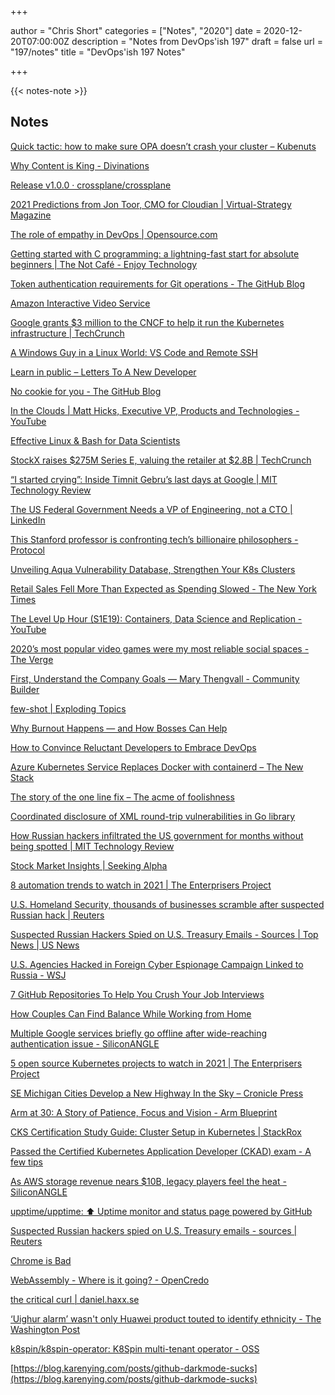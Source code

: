 +++

author = "Chris Short"
categories = ["Notes", "2020"]
date = 2020-12-20T07:00:00Z
description = "Notes from DevOps'ish 197"
draft = false
url = "197/notes"
title = "DevOps'ish 197 Notes"

+++

{{< notes-note >}}

## Notes

[Quick tactic: how to make sure OPA doesn’t crash your cluster – Kubenuts](https://www.kubenuts.com/make-sure-opa-dont-crash-k8s-cluster/)

[Why Content is King - Divinations](https://divinations.substack.com/p/why-content-is-king)

[Release v1.0.0 · crossplane/crossplane](https://github.com/crossplane/crossplane/releases/tag/v1.0.0)

[2021 Predictions from Jon Toor, CMO for Cloudian | Virtual-Strategy Magazine](https://virtual-strategy.com/2020/12/17/2021-predictions-from-jon-toor-cmo-for-cloudian/)

[The role of empathy in DevOps | Opensource.com](https://opensource.com/article/20/12/empathy-devops)

[Getting started with C programming: a lightning-fast start for absolute beginners | The Not Café - Enjoy Technology](https://not.cafe/2020/10/12/getting-started-with-c-programming.html)

[Token authentication requirements for Git operations - The GitHub Blog](https://github.blog/2020-12-15-token-authentication-requirements-for-git-operations/)

[Amazon Interactive Video Service](https://aws.amazon.com/ivs/)

[Google grants $3 million to the CNCF to help it run the Kubernetes infrastructure | TechCrunch](https://techcrunch.com/2020/12/17/google-grants-3-million-to-the-cncf-to-help-it-run-the-kubernetes-infrastructure/)

[A Windows Guy in a Linux World: VS Code and Remote SSH](https://adamtheautomator.com/vs-code-remote-ssh/)

[Learn in public – Letters To A New Developer](https://letterstoanewdeveloper.com/2020/12/14/learn-in-public/)

[No cookie for you - The GitHub Blog](https://github.blog/2020-12-17-no-cookie-for-you/)

[In the Clouds | Matt Hicks, Executive VP, Products and Technologies - YouTube](https://www.youtube.com/watch?v=lWvRkgqpfak)

[Effective Linux & Bash for Data Scientists](https://dagshub.com/blog/effective-linux-bash-data-scientists/)

[StockX raises $275M Series E, valuing the retailer at $2.8B | TechCrunch](https://techcrunch.com/2020/12/16/stockx-raises-275m-series-e-valuing-the-retailer-at-2-8b/)

[“I started crying”: Inside Timnit Gebru’s last days at Google | MIT Technology Review](https://www.technologyreview.com/2020/12/16/1014634/google-ai-ethics-lead-timnit-gebru-tells-story/)

[The US Federal Government Needs a VP of Engineering, not a CTO | LinkedIn](https://www.linkedin.com/pulse/us-federal-government-needs-vp-engineering-cto-danah-boyd/)

[This Stanford professor is confronting tech’s billionaire philosophers - Protocol](https://www.protocol.com/people/adrian-daub-stanford-interview)

[Unveiling Aqua Vulnerability Database, Strengthen Your K8s Clusters](https://blog.aquasec.com/unveiling-aqua-vulnerability-database)

[Retail Sales Fell More Than Expected as Spending Slowed - The New York Times](https://www.nytimes.com/2020/12/16/business/us-retail-sales-november.html)

[The Level Up Hour (S1E19): Containers, Data Science and Replication - YouTube](https://www.youtube.com/watch?v=OX82D8O8jxI)

[2020’s most popular video games were my most reliable social spaces - The Verge](https://www.theverge.com/22163356/2020-pandemic-video-games-social-animal-crossing-fall-guys-twitch)

[First, Understand the Company Goals — Mary Thengvall - Community Builder](https://www.marythengvall.com/blog/2020/12/14/first-understand-the-company-goals)

[few-shot | Exploding Topics](https://explodingtopics.com/topic/few-shot)

[Why Burnout Happens — and How Bosses Can Help](https://hbr.org/podcast/2020/12/why-burnout-happens-and-how-bosses-can-help)

[How to Convince Reluctant Developers to Embrace DevOps](https://itrevolution.com/convince-reluctant-developers/)

[Azure Kubernetes Service Replaces Docker with containerd – The New Stack](https://thenewstack.io/azure-kubernetes-service-replaces-docker-with-containerd/)

[The story of the one line fix – The acme of foolishness](https://dave.cheney.net/2020/12/15/the-story-of-the-one-line-fix)

[Coordinated disclosure of XML round-trip vulnerabilities in Go library](https://mattermost.com/blog/coordinated-disclosure-go-xml-vulnerabilities/)

[How Russian hackers infiltrated the US government for months without being spotted | MIT Technology Review](https://www.technologyreview.com/2020/12/15/1014462/how-russian-hackers-infiltrated-the-us-government-for-months-without-being-spotted/)

[Stock Market Insights | Seeking Alpha](https://seekingalpha.com/article/4394532-splunk-down-not-out)

[8 automation trends to watch in 2021 | The Enterprisers Project](https://enterprisersproject.com/article/2020/12/8-automation-trends-watch-2021)

[U.S. Homeland Security, thousands of businesses scramble after suspected Russian hack | Reuters](https://www.reuters.com/article/us-global-cyber-idUSKBN28O26X)

[Suspected Russian Hackers Spied on U.S. Treasury Emails - Sources | Top News | US News](https://www.usnews.com/news/top-news/articles/2020-12-13/exclusive-us-treasury-breached-by-hackers-backed-by-foreign-government-sources)

[U.S. Agencies Hacked in Foreign Cyber Espionage Campaign Linked to Russia - WSJ](https://www.wsj.com/articles/agencies-hacked-in-foreign-cyber-espionage-campaign-11607897866)

[7 GitHub Repositories To Help You Crush Your Job Interviews](https://daily.dev/posts/7-github-repositories-to-help-you-crush-your-job-interviews)

[How Couples Can Find Balance While Working from Home](https://hbr.org/2020/12/how-couples-can-find-balance-while-working-from-home)

[Multiple Google services briefly go offline after wide-reaching authentication issue - SiliconANGLE](https://siliconangle.com/2020/12/14/multiple-google-services-briefly-go-offline-wide-reaching-authentication-issue/)

[5 open source Kubernetes projects to watch in 2021 | The Enterprisers Project](https://enterprisersproject.com/article/2020/12/kubernetes-5-open-source-projects-to-watch-2021)

[SE Michigan Cities Develop a New Highway In the Sky – Cronicle Press](https://cronicle.press/2020/12/11/se-michigan-cities-develop-a-new-highway-in-the-sky/)

[Arm at 30: A Story of Patience, Focus and Vision - Arm Blueprint](https://www.arm.com/blogs/blueprint/arm-30-years)

[CKS Certification Study Guide: Cluster Setup in Kubernetes | StackRox](https://www.stackrox.com/post/2020/12/cks-certification-study-guide-cluster-setup-in-kubernetes/)

[Passed the Certified Kubernetes Application Developer (CKAD) exam - A few tips](https://blog.guybarrette.com/passed-the-certified-kubernetes-application-developer-ckad-exam)

[As AWS storage revenue nears $10B, legacy players feel the heat - SiliconANGLE](https://siliconangle.com/2020/12/13/aws-storage-revenue-nears-10b-legacy-players-feel-heat/)

[upptime/upptime: ⬆️ Uptime monitor and status page powered by GitHub](https://github.com/upptime/upptime)

[Suspected Russian hackers spied on U.S. Treasury emails - sources | Reuters](https://www.reuters.com/article/us-usa-cyber-treasury-exclsuive-idUSKBN28N0PG)

[Chrome is Bad](https://chromeisbad.com/)

[WebAssembly - Where is it going? - OpenCredo](https://opencredo.com/blogs/webassembly-where-is-it-going/)

[the critical curl | daniel.haxx.se](https://daniel.haxx.se/blog/2020/12/13/the-critical-curl/)

[‘Uighur alarm’ wasn't only Huawei product touted to identify ethnicity - The Washington Post](https://www.washingtonpost.com/technology/2020/12/12/huawei-uighurs-identify/)

[k8spin/k8spin-operator: K8Spin multi-tenant operator - OSS](https://github.com/k8spin/k8spin-operator)

[https://blog.karenying.com/posts/github-darkmode-sucks](https://blog.karenying.com/posts/github-darkmode-sucks)
